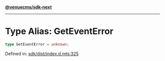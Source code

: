 [**@venuecms/sdk-next**](../Index.md)

***

# Type Alias: GetEventError

```ts
type GetEventError = unknown;
```

Defined in: [sdk/dist/index.d.mts:325](https://github.com/venuecms/sdk/blob/9df621babf2d64de41bd45733e16986e94017e8a/packages/sdk/dist/index.d.mts#L325)
